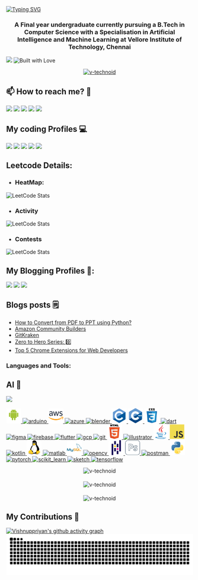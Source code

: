 <a href="https://git.io/typing-svg">
<img src="https://readme-typing-svg.demolab.com?font=Righteous&size=35&center=true&vCenter=true&width=500&height=70&duration=4000&lines=Heyy!+👋+I'm+Vishnuppriyan!" alt="Typing SVG" /></a>
<h3 align="center">A Final year undergraduate currently pursuing a B.Tech in Computer Science with a Specialisation in Artificial Intelligence and Machine Learning at Vellore Institute of Technology, Chennai</h3>

![](https://komarev.com/ghpvc/?username=v-technoid&abbreviated=true)
<img src="http://ForTheBadge.com/images/badges/built-with-love.svg" alt="Built with Love"/>

<p align="center"> <a href="https://github.com/ryo-ma/github-profile-trophy"><img src="https://github-profile-trophy.vercel.app/?username=v-technoid" alt="v-technoid" /></a> </p>

 ## 📫 How to reach me? 🤔
  [<img src = "https://img.shields.io/badge/Gmail-D14836?style=for-the-badge&logo=gmail&logoColor=white">](https://mail.google.com/mail/?view=cm&fs=1&to=vishnutechnophile@gmail.com) [<img src ="https://img.shields.io/badge/LinkedIn-0077B5?style=for-the-badge&logo=linkedin&logoColor=white">](https://linkedin.com/in/vishnuppriyan) [<img src ="https://img.shields.io/badge/Instagram-E4405F?style=for-the-badge&logo=instagram&logoColor=white">](https://www.instagram.com/vishnuppriyan_/) [<img src ="https://img.shields.io/badge/Twitter-1DA1F2?style=for-the-badge&logo=twitter&logoColor=white">](https://twitter.com/vishnuppriyan_) [<img src = "https://img.shields.io/badge/linktree-39E09B?style=for-the-badge&logo=linktree&logoColor=white">](https://linktr.ee/vishnuppriyan_)

 ## My coding Profiles 💻
  [<img src = "https://img.shields.io/badge/GeeksforGeeks-298D46?style=for-the-badge&logo=geeksforgeeks&logoColor=white">](https://auth.geeksforgeeks.org/user/vishnuppriyan_) [<img src = "https://img.shields.io/badge/-LeetCode-FFA116?style=for-the-badge&logo=LeetCode&logoColor=black">](https://leetcode.com/u/vishnuppriyan_/)
[<img src = "https://img.shields.io/badge/-Hackerrank-2EC866?style=for-the-badge&logo=HackerRank&logoColor=white">](https://www.hackerrank.com/profile/vishnuppriyan_) [<img src = "https://img.shields.io/badge/HackerEarth-%232C3454.svg?&style=for-the-badge&logo=HackerEarth&logoColor=Blue">](https://mail.google.com/mail/?view=cm&fs=1&to=vishnutechnophile@gmail.com) [<img src = "https://img.shields.io/badge/Codechef-%23B92B27.svg?&style=for-the-badge&logo=Codechef&logoColor=white">](https://mail.google.com/mail/?view=cm&fs=1&to=vishnutechnophile@gmail.com)

## Leetcode Details:

- ### HeatMap:
![LeetCode Stats](https://leetcard.jacoblin.cool/vishnuppriyan_?theme=dark&font=Noto%20Serif%20Yezidi&ext=heatmap)

- ### Activity
![LeetCode Stats](https://leetcard.jacoblin.cool/vishnuppriyan_?theme=dark&font=Noto%20Serif%20Yezidi&ext=activity)

- ### Contests
![LeetCode Stats](https://leetcard.jacoblin.cool/vishnuppriyan_?theme=dark&font=Noto%20Serif%20Yezidi&ext=contest)

## My Blogging Profiles 📖:
 [<img src = "https://img.shields.io/badge/Medium-12100E?style=for-the-badge&logo=medium&logoColor=white">](https://medium.com/@vishnuppriyan_) [<img src = "https://img.shields.io/badge/Hashnode-2962FF?style=for-the-badge&logo=hashnode&logoColor=white">](https://mail.google.com/mail/?view=cm&fs=1&to=vishnutechnophile@gmail.com) [<img src = "https://img.shields.io/badge/dev.to-0A0A0A?style=for-the-badge&logo=devdotto&logoColor=white">](https://mail.google.com/mail/?view=cm&fs=1&to=vishnutechnophile@gmail.com)

## Blogs posts 🗒️
<!-- BLOG-POST-LIST:START -->
- [How to Convert from PDF to PPT using Python?](https://medium.com/@vishnuppriyan_/how-to-convert-from-pdf-to-ppt-using-python-b9c6deb7283f?source=rss-50bc339b64bc------2)
- [Amazon Community Builders](https://medium.com/@vishnuppriyan_/amazon-community-builders-971bdf73650f?source=rss-50bc339b64bc------2)
- [GitKraken](https://medium.com/@vishnuppriyan_/mastering-git-workflow-with-gitkraken-a-comprehensive-guide-e5101377764e?source=rss-50bc339b64bc------2)
- [Zero to Hero Series: 0️⃣](https://medium.com/@vishnuppriyan_/streamline-your-development-process-with-these-5-cutting-edge-tech-stacks-6214899bd25e?source=rss-50bc339b64bc------2)
- [Top 5 Chrome Extensions for Web Developers](https://medium.com/@vishnuppriyan_/top-5-chrome-extensions-for-web-developers-ac2d0dbe286d?source=rss-50bc339b64bc------2)
<!-- BLOG-POST-LIST:END -->

<h3 align="left">Languages and Tools:</h3>

## AI 🤖
[<img src = "https://img.shields.io/badge/TensorFlow-FF6F00?style=for-the-badge&logo=tensorflow&logoColor=white">](https://www.tensorflow.org/)
<p align="left"> <a href="https://developer.android.com" target="_blank" rel="noreferrer"> <img src="https://raw.githubusercontent.com/devicons/devicon/master/icons/android/android-original-wordmark.svg" alt="android" width="40" height="40"/> </a> <a href="https://www.arduino.cc/" target="_blank" rel="noreferrer"> <img src="https://cdn.worldvectorlogo.com/logos/arduino-1.svg" alt="arduino" width="40" height="40"/> </a> <a href="https://aws.amazon.com" target="_blank" rel="noreferrer"> <img src="https://raw.githubusercontent.com/devicons/devicon/master/icons/amazonwebservices/amazonwebservices-original-wordmark.svg" alt="aws" width="40" height="40"/> </a> <a href="https://azure.microsoft.com/en-in/" target="_blank" rel="noreferrer"> <img src="https://www.vectorlogo.zone/logos/microsoft_azure/microsoft_azure-icon.svg" alt="azure" width="40" height="40"/> </a> <a href="https://www.blender.org/" target="_blank" rel="noreferrer"> <img src="https://download.blender.org/branding/community/blender_community_badge_white.svg" alt="blender" width="40" height="40"/> </a> <a href="https://www.cprogramming.com/" target="_blank" rel="noreferrer"> <img src="https://raw.githubusercontent.com/devicons/devicon/master/icons/c/c-original.svg" alt="c" width="40" height="40"/> </a> <a href="https://www.w3schools.com/cpp/" target="_blank" rel="noreferrer"> <img src="https://raw.githubusercontent.com/devicons/devicon/master/icons/cplusplus/cplusplus-original.svg" alt="cplusplus" width="40" height="40"/> </a> <a href="https://www.w3schools.com/css/" target="_blank" rel="noreferrer"> <img src="https://raw.githubusercontent.com/devicons/devicon/master/icons/css3/css3-original-wordmark.svg" alt="css3" width="40" height="40"/> </a> <a href="https://dart.dev" target="_blank" rel="noreferrer"> <img src="https://www.vectorlogo.zone/logos/dartlang/dartlang-icon.svg" alt="dart" width="40" height="40"/> </a> <a href="https://www.figma.com/" target="_blank" rel="noreferrer"> <img src="https://www.vectorlogo.zone/logos/figma/figma-icon.svg" alt="figma" width="40" height="40"/> </a> <a href="https://firebase.google.com/" target="_blank" rel="noreferrer"> <img src="https://www.vectorlogo.zone/logos/firebase/firebase-icon.svg" alt="firebase" width="40" height="40"/> </a> <a href="https://flutter.dev" target="_blank" rel="noreferrer"> <img src="https://www.vectorlogo.zone/logos/flutterio/flutterio-icon.svg" alt="flutter" width="40" height="40"/> </a> <a href="https://cloud.google.com" target="_blank" rel="noreferrer"> <img src="https://www.vectorlogo.zone/logos/google_cloud/google_cloud-icon.svg" alt="gcp" width="40" height="40"/> </a> <a href="https://git-scm.com/" target="_blank" rel="noreferrer"> <img src="https://www.vectorlogo.zone/logos/git-scm/git-scm-icon.svg" alt="git" width="40" height="40"/> </a> <a href="https://www.w3.org/html/" target="_blank" rel="noreferrer"> <img src="https://raw.githubusercontent.com/devicons/devicon/master/icons/html5/html5-original-wordmark.svg" alt="html5" width="40" height="40"/> </a> <a href="https://www.adobe.com/in/products/illustrator.html" target="_blank" rel="noreferrer"> <img src="https://www.vectorlogo.zone/logos/adobe_illustrator/adobe_illustrator-icon.svg" alt="illustrator" width="40" height="40"/> </a> <a href="https://www.java.com" target="_blank" rel="noreferrer"> <img src="https://raw.githubusercontent.com/devicons/devicon/master/icons/java/java-original.svg" alt="java" width="40" height="40"/> </a> <a href="https://developer.mozilla.org/en-US/docs/Web/JavaScript" target="_blank" rel="noreferrer"> <img src="https://raw.githubusercontent.com/devicons/devicon/master/icons/javascript/javascript-original.svg" alt="javascript" width="40" height="40"/> </a> <a href="https://kotlinlang.org" target="_blank" rel="noreferrer"> <img src="https://www.vectorlogo.zone/logos/kotlinlang/kotlinlang-icon.svg" alt="kotlin" width="40" height="40"/> </a> <a href="https://www.linux.org/" target="_blank" rel="noreferrer"> <img src="https://raw.githubusercontent.com/devicons/devicon/master/icons/linux/linux-original.svg" alt="linux" width="40" height="40"/> </a> <a href="https://www.mathworks.com/" target="_blank" rel="noreferrer"> <img src="https://upload.wikimedia.org/wikipedia/commons/2/21/Matlab_Logo.png" alt="matlab" width="40" height="40"/> </a> <a href="https://www.mysql.com/" target="_blank" rel="noreferrer"> <img src="https://raw.githubusercontent.com/devicons/devicon/master/icons/mysql/mysql-original-wordmark.svg" alt="mysql" width="40" height="40"/> </a> <a href="https://opencv.org/" target="_blank" rel="noreferrer"> <img src="https://www.vectorlogo.zone/logos/opencv/opencv-icon.svg" alt="opencv" width="40" height="40"/> </a> <a href="https://pandas.pydata.org/" target="_blank" rel="noreferrer"> <img src="https://raw.githubusercontent.com/devicons/devicon/2ae2a900d2f041da66e950e4d48052658d850630/icons/pandas/pandas-original.svg" alt="pandas" width="40" height="40"/> </a> <a href="https://www.photoshop.com/en" target="_blank" rel="noreferrer"> <img src="https://raw.githubusercontent.com/devicons/devicon/master/icons/photoshop/photoshop-line.svg" alt="photoshop" width="40" height="40"/> </a> <a href="https://postman.com" target="_blank" rel="noreferrer"> <img src="https://www.vectorlogo.zone/logos/getpostman/getpostman-icon.svg" alt="postman" width="40" height="40"/> </a> <a href="https://www.python.org" target="_blank" rel="noreferrer"> <img src="https://raw.githubusercontent.com/devicons/devicon/master/icons/python/python-original.svg" alt="python" width="40" height="40"/> </a> <a href="https://pytorch.org/" target="_blank" rel="noreferrer"> <img src="https://www.vectorlogo.zone/logos/pytorch/pytorch-icon.svg" alt="pytorch" width="40" height="40"/> </a> <a href="https://scikit-learn.org/" target="_blank" rel="noreferrer"> <img src="https://upload.wikimedia.org/wikipedia/commons/0/05/Scikit_learn_logo_small.svg" alt="scikit_learn" width="40" height="40"/> </a> <a href="https://www.sketch.com/" target="_blank" rel="noreferrer"> <img src="https://www.vectorlogo.zone/logos/sketchapp/sketchapp-icon.svg" alt="sketch" width="40" height="40"/> </a> <a href="https://www.tensorflow.org" target="_blank" rel="noreferrer"> <img src="https://www.vectorlogo.zone/logos/tensorflow/tensorflow-icon.svg" alt="tensorflow" width="40" height="40"/> </a></p>

<div style="display: flex; flex-direction: column; align-items: center; gap: 20px;">
        <img align="left" src="https://github-readme-stats.vercel.app/api/top-langs?username=v-technoid&show_icons=true&locale=en&layout=compact" alt="v-technoid" style="flex: 1;" />
  <img align="center" src="https://github-readme-stats.vercel.app/api?username=v-technoid&show_icons=true&locale=en" alt="v-technoid" style="max-width: 100%;"/>

  <img align="center" src="https://github-readme-streak-stats.herokuapp.com/?user=v-technoid&" alt="v-technoid" style="max-width: 100%;"/>
</div>

<h2> My Contributions 🌟</h2>

[![Vishnuppriyan's github activity graph](https://github-readme-activity-graph.vercel.app/graph?username=v-technoid&bg_color=000000&color=ffffff&line=d266f9&point=ffffff&area=true&hide_border=true)](https://github.com/ashutosh00710/github-readme-activity-graph)
<br>
<img alt="snake eating my contributions" src="https://raw.githubusercontent.com/v-technoid/v-technoid/output/github-contribution-grid-snake.svg"/>
